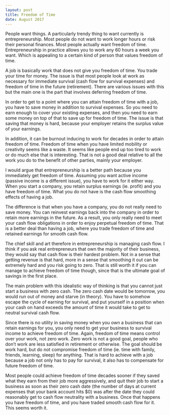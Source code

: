 ```yaml
---
layout: post
title: Freedom of Time
date: August 2017
---
```

People want things. A particularly trendy thing to want currently is entrepreneurship. Most people do not want to work longer hours or risk their personal finances. Most people actually want freedom of time. Entrepreneurship in practice allows you to work any 60 hours a week you want. Which is appealing to a certain kind of person that values freedom of time.

A job is basically work that does not give you freedom of time. You trade your time for money. The issue is that most people look at work as necessary for immediate survival (cash flow for survival expenses) and freedom of time in the future (retirement). There are various issues with this but the main one is the part that involves deferring freedom of time.

In order to get to a point where you can attain freedom of time with a job, you have to save money in addition to survival expenses. So you need to earn enough to cover your existing expenses, and then you need to earn some money on top of that to save up for freedom of time. The issue is that saving that money is hard, because your employer retains the surplus value of your earnings. 

In addition, it can be burnout inducing to work for decades in order to attain freedom of time. Freedom of time when you have limited mobility or creativity seems like a waste. It seems like people end up too tired to work or do much else that is interesting. That is not a good deal relative to all the work you do to the benefit of other parties, mainly your employer.

I would argue that entrepreneurship is a better path because you immediately get freedom of time. Assuming you want active income (passive income is a different issue), you have to work for it either way. When you start a company, you retain surplus earnings (ie. profit) and you have freedom of time. What you do not have is the cash flow smoothing effects of having a job.

The difference is that when you have a company, you do not really need to save money. You can reinvest earnings back into the company in order to retain more earnings in the future. As a result, you only really need to meet your cash flow obligations in order to enjoy perpetual freedom of time. That is a better deal than having a job, where you trade freedom of time and retained earnings for smooth cash flow.

The chief skill and art therefore in entrepreneurship is managing cash flow. I think if you ask real entrepreneurs that own the majority of their business, they would say that cash flow is their hardest problem. Not in a sense that getting revenue is that hard, more in a sense that smoothing it out can be extremely hard and you risk going to zero. That is still worth it if you can manage to achieve freedom of time though, since that is the ultimate goal of savings in the first place.

The main problem with this idealistic way of thinking is that you cannot just start a business with zero cash. The zero cash date would be tomorrow, you would run out of money and starve (in theory). You have to somehow escape the cycle of earning for survival, and put yourself in a position when your cash on hand exceeds the amount of time it would take to get to neutral survival cash flow. 
 
Since there is no utility in saving money when you own a business that can retain earnings for you, you only need to get your business to survival income to achieve freedom of time. Again, freedom of time means control over your work, not zero work. Zero work is not a good goal, people who don’t work are less satisfied in retirement or otherwise. The goal should be work hard, but do not compromise freedom of time (ie. time with family, friends, learning, sleep) for anything. That is hard to achieve with a job because a job not only has to pay for survival, it also has to compensate for future freedom of time. 

Most people could achieve freedom of time decades sooner if they saved what they earn from their job more aggressively, and quit their job to start a business as soon as their zero cash date (the number of days at current expenses that your bank account hits $0) was after the date they could reasonably get to cash flow neutrality with a business. Once that happens you have freedom of time, and you have traded smooth cash flow for it. This seems worth it.
